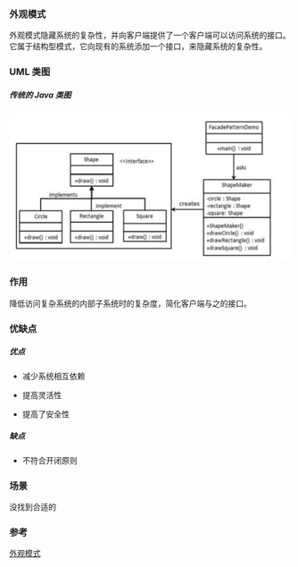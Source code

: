 ### 外观模式

外观模式隐藏系统的复杂性，并向客户端提供了一个客户端可以访问系统的接口。它属于结构型模式，它向现有的系统添加一个接口，来隐藏系统的复杂性。

### UML 类图

##### 传统的 Java 类图

![facade-pattern.png](./images/facade-pattern.png)

### 作用

降低访问复杂系统的内部子系统时的复杂度，简化客户端与之的接口。

### 优缺点

##### 优点

- 减少系统相互依赖

- 提高灵活性

- 提高了安全性

##### 缺点

- 不符合开闭原则

### 场景

没找到合适的

### 参考

[外观模式](https://zh.wikipedia.org/wiki/%E5%A4%96%E8%A7%80%E6%A8%A1%E5%BC%8F)
